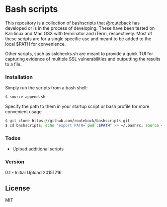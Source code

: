 # Bash scripts
This repository is a collection of bashscripts that [@routeback] has developed or is in the process of developing. These have been tested on Kali linux and Mac OSX with terminator and iTerm, respectively. Most of these scripts are for a single specific use and meant to be added to the local $PATH for convenience.

Other scripts, such as sslchecks.sh are meant to provide a quick TUI for capturing evidence of multiple SSL vulnerabilities and outputting the results to a file. 

### Installation
Simply run the scripts from a bash shell:
```sh
$ source append.sh
```

Specify the path to them in your startup script or bash profile for more convenient usage
```sh
$ git clone https://github.com/routeback/bashscripts.git
$ cd bashscripts; echo "export PATH=`pwd`:$PATH" >> ~/.bashrc; source ~/.bashrc
```

### Todos
 - Upload additional scripts

### Version
0.1 - Initial Upload 20151216


License
----
MIT

<!---
[//]: # (These are reference links used in the body of this note and get stripped out when the markdown processor does its job. There is no need to format nicely because it shouldn't be seen. 

http://stackoverflow.com/questions/4823468/store-comments-in-markdown-syntax)

-->


   [git-repo-url]: <https://github.com/routeback/bashscripts.git>

   [@routeback]: <http://twitter.com/routeback>
